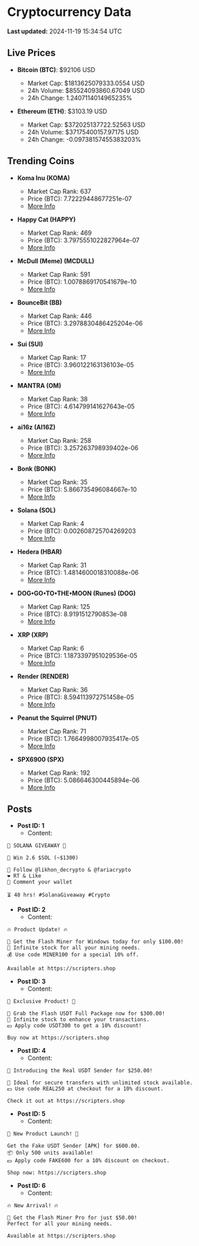 # Cryptocurrency Data

**Last updated:** 2024-11-19 15:34:54 UTC

## Live Prices
- **Bitcoin (BTC)**: $92106 USD
  - Market Cap: $1813625079333.0554 USD
  - 24h Volume: $85524093860.67049 USD
  - 24h Change: 1.2407114014965235%

- **Ethereum (ETH)**: $3103.19 USD
  - Market Cap: $372025137722.52563 USD
  - 24h Volume: $37175400157.97175 USD
  - 24h Change: -0.09738157455383203%

## Trending Coins
- **Koma Inu (KOMA)**
  - Market Cap Rank: 637
  - Price (BTC): 7.72229448677251e-07
  - [More Info](https://www.coingecko.com/en/coins/koma-inu)

- **Happy Cat (HAPPY)**
  - Market Cap Rank: 469
  - Price (BTC): 3.7975551022827964e-07
  - [More Info](https://www.coingecko.com/en/coins/happycat)

- **McDull (Meme) (MCDULL)**
  - Market Cap Rank: 591
  - Price (BTC): 1.0078869170541679e-10
  - [More Info](https://www.coingecko.com/en/coins/mcdull-meme)

- **BounceBit (BB)**
  - Market Cap Rank: 446
  - Price (BTC): 3.2978830486425204e-06
  - [More Info](https://www.coingecko.com/en/coins/bouncebit)

- **Sui (SUI)**
  - Market Cap Rank: 17
  - Price (BTC): 3.960122163136103e-05
  - [More Info](https://www.coingecko.com/en/coins/sui)

- **MANTRA (OM)**
  - Market Cap Rank: 38
  - Price (BTC): 4.614799141627643e-05
  - [More Info](https://www.coingecko.com/en/coins/mantra)

- **ai16z (AI16Z)**
  - Market Cap Rank: 258
  - Price (BTC): 3.257263798939402e-06
  - [More Info](https://www.coingecko.com/en/coins/ai16z)

- **Bonk (BONK)**
  - Market Cap Rank: 35
  - Price (BTC): 5.866735496084667e-10
  - [More Info](https://www.coingecko.com/en/coins/bonk)

- **Solana (SOL)**
  - Market Cap Rank: 4
  - Price (BTC): 0.002608725704269203
  - [More Info](https://www.coingecko.com/en/coins/solana)

- **Hedera (HBAR)**
  - Market Cap Rank: 31
  - Price (BTC): 1.4814600018310088e-06
  - [More Info](https://www.coingecko.com/en/coins/hedera)

- **DOG•GO•TO•THE•MOON (Runes) (DOG)**
  - Market Cap Rank: 125
  - Price (BTC): 8.9191512790853e-08
  - [More Info](https://www.coingecko.com/en/coins/dog-go-to-the-moon-runes-2)

- **XRP (XRP)**
  - Market Cap Rank: 6
  - Price (BTC): 1.1873397951029536e-05
  - [More Info](https://www.coingecko.com/en/coins/xrp)

- **Render (RENDER)**
  - Market Cap Rank: 36
  - Price (BTC): 8.594113972751458e-05
  - [More Info](https://www.coingecko.com/en/coins/render)

- **Peanut the Squirrel (PNUT)**
  - Market Cap Rank: 71
  - Price (BTC): 1.7664998007935417e-05
  - [More Info](https://www.coingecko.com/en/coins/peanut-the-squirrel)

- **SPX6900 (SPX)**
  - Market Cap Rank: 192
  - Price (BTC): 5.086646300445894e-06
  - [More Info](https://www.coingecko.com/en/coins/spx6900)

## Posts
- **Post ID: 1**
  - Content:
```
🚀 SOLANA GIVEAWAY 🚀

🎁 Win 2.6 $SOL (~$1300)

🤝 Follow @likhon_decrypto & @fariacrypto
❤️ RT & Like
💬 Comment your wallet

⏳ 48 hrs! #SolanaGiveaway #Crypto
```

- **Post ID: 2**
  - Content:
```
🔥 Product Update! 🔥

🚀 Get the Flash Miner for Windows today for only $100.00!
🔋 Infinite stock for all your mining needs.
💰 Use code MINER100 for a special 10% off.

Available at https://scripters.shop
```

- **Post ID: 3**
  - Content:
```
🎁 Exclusive Product! 🎁

💸 Grab the Flash USDT Full Package now for $300.00!
🎉 Infinite stock to enhance your transactions.
💵 Apply code USDT300 to get a 10% discount!

Buy now at https://scripters.shop
```

- **Post ID: 4**
  - Content:
```
💎 Introducing the Real USDT Sender for $250.00!

💼 Ideal for secure transfers with unlimited stock available.
💵 Use code REAL250 at checkout for a 10% discount.

Check it out at https://scripters.shop
```

- **Post ID: 5**
  - Content:
```
🚀 New Product Launch! 🚀

Get the Fake USDT Sender [APK] for $600.00.
📦 Only 500 units available!
💵 Apply code FAKE600 for a 10% discount on checkout.

Shop now: https://scripters.shop
```

- **Post ID: 6**
  - Content:
```
🔥 New Arrival! 🔥

💸 Get the Flash Miner Pro for just $50.00!
Perfect for all your mining needs.

Available at https://scripters.shop
```

